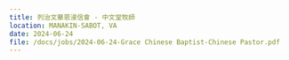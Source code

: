 ```yaml
---
title: 列治文華恩浸信會 - 中文堂牧師
location: MANAKIN-SABOT, VA
date: 2024-06-24      
file: /docs/jobs/2024-06-24-Grace Chinese Baptist-Chinese Pastor.pdf
---
```

